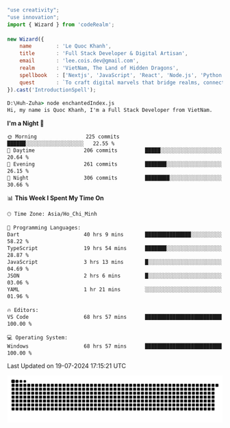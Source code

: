 <!--x axis divider-->

```js 
"use creativity";
"use innovation";
import { Wizard } from 'codeRealm';

new Wizard({
    name        : 'Le Quoc Khanh',
    title       : 'Full Stack Developer & Digital Artisan',
    email       : 'lee.cois.dev@gmail.com',
    realm       : 'VietNam, The Land of Hidden Dragons',
    spellbook   : ['Nextjs', 'JavaScript', 'React', 'Node.js', 'Python', 'Django', 'Cloud Services'],
    quest       : `To craft digital marvels that bridge realms, connect cultures, and bring imagination to life.`,
}).cast('IntroductionSpell');
```

```cmd
D:\Huh-Zuha> node enchantedIndex.js
Hi, my name is Quoc Khanh, I'm a Full Stack Developer from VietNam.
```
<!--START_SECTION:waka-->
**I'm a Night 🦉** 

```text
🌞 Morning                225 commits         ██████░░░░░░░░░░░░░░░░░░░   22.55 % 
🌆 Daytime                206 commits         █████░░░░░░░░░░░░░░░░░░░░   20.64 % 
🌃 Evening                261 commits         ███████░░░░░░░░░░░░░░░░░░   26.15 % 
🌙 Night                  306 commits         ████████░░░░░░░░░░░░░░░░░   30.66 % 
```


📊 **This Week I Spent My Time On** 

```text
🕑︎ Time Zone: Asia/Ho_Chi_Minh

💬 Programming Languages: 
Dart                     40 hrs 9 mins       ███████████████░░░░░░░░░░   58.22 % 
TypeScript               19 hrs 54 mins      ███████░░░░░░░░░░░░░░░░░░   28.87 % 
JavaScript               3 hrs 13 mins       █░░░░░░░░░░░░░░░░░░░░░░░░   04.69 % 
JSON                     2 hrs 6 mins        █░░░░░░░░░░░░░░░░░░░░░░░░   03.06 % 
YAML                     1 hr 21 mins        ░░░░░░░░░░░░░░░░░░░░░░░░░   01.96 % 

🔥 Editors: 
VS Code                  68 hrs 57 mins      █████████████████████████   100.00 % 

💻 Operating System: 
Windows                  68 hrs 57 mins      █████████████████████████   100.00 % 
```


 Last Updated on 19-07-2024 17:15:21 UTC
<!--END_SECTION:waka-->
<picture>
  <source media="(prefers-color-scheme: dark)" srcset="https://raw.githubusercontent.com/leecois/leecois/output/github-contribution-grid-snake-dark.svg">
  <source media="(prefers-color-scheme: light)" srcset="https://raw.githubusercontent.com/leecois/leecois/output/github-contribution-grid-snake.svg">
  <img alt="github contribution grid snake animation" src="https://raw.githubusercontent.com/leecois/leecois/output/github-contribution-grid-snake.svg">
</picture>
